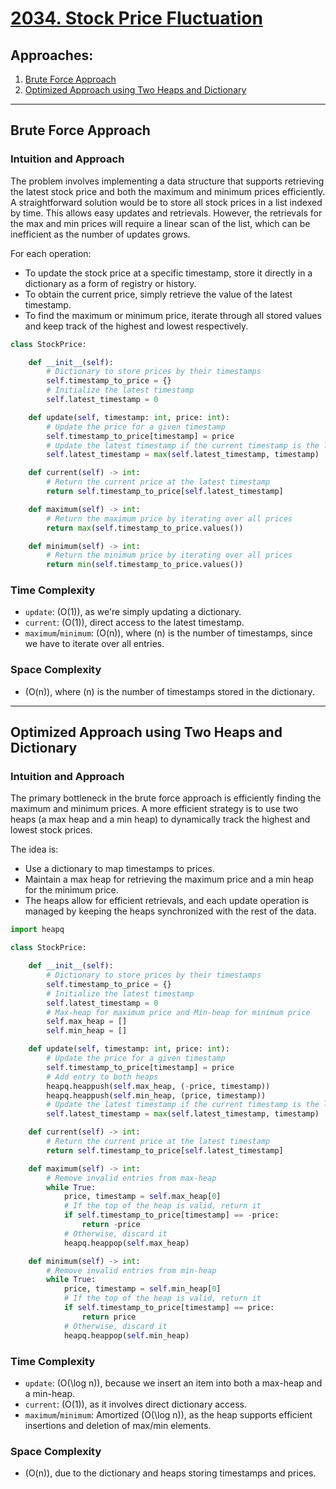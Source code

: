 # [2034. Stock Price Fluctuation](https://leetcode.com/problems/stock-price-fluctuation/)

## Approaches:
1. [Brute Force Approach](#brute-force-approach)
2. [Optimized Approach using Two Heaps and Dictionary](#optimized-approach-using-two-heaps-and-dictionary)

---

## Brute Force Approach

### Intuition and Approach

The problem involves implementing a data structure that supports retrieving the latest stock price and both the maximum and minimum prices efficiently. A straightforward solution would be to store all stock prices in a list indexed by time. This allows easy updates and retrievals. However, the retrievals for the max and min prices will require a linear scan of the list, which can be inefficient as the number of updates grows.

For each operation:
- To update the stock price at a specific timestamp, store it directly in a dictionary as a form of registry or history.
- To obtain the current price, simply retrieve the value of the latest timestamp.
- To find the maximum or minimum price, iterate through all stored values and keep track of the highest and lowest respectively.

```python
class StockPrice:

    def __init__(self):
        # Dictionary to store prices by their timestamps
        self.timestamp_to_price = {}
        # Initialize the latest timestamp
        self.latest_timestamp = 0

    def update(self, timestamp: int, price: int):
        # Update the price for a given timestamp
        self.timestamp_to_price[timestamp] = price
        # Update the latest timestamp if the current timestamp is the latest
        self.latest_timestamp = max(self.latest_timestamp, timestamp)

    def current(self) -> int:
        # Return the current price at the latest timestamp
        return self.timestamp_to_price[self.latest_timestamp]

    def maximum(self) -> int:
        # Return the maximum price by iterating over all prices
        return max(self.timestamp_to_price.values())

    def minimum(self) -> int:
        # Return the minimum price by iterating over all prices
        return min(self.timestamp_to_price.values())
```

### Time Complexity

- `update`: \(O(1)\), as we're simply updating a dictionary.
- `current`: \(O(1)\), direct access to the latest timestamp.
- `maximum`/`minimum`: \(O(n)\), where \(n\) is the number of timestamps, since we have to iterate over all entries.

### Space Complexity

- \(O(n)\), where \(n\) is the number of timestamps stored in the dictionary.

---

## Optimized Approach using Two Heaps and Dictionary

### Intuition and Approach

The primary bottleneck in the brute force approach is efficiently finding the maximum and minimum prices. A more efficient strategy is to use two heaps (a max heap and a min heap) to dynamically track the highest and lowest stock prices.

The idea is:
- Use a dictionary to map timestamps to prices.
- Maintain a max heap for retrieving the maximum price and a min heap for the minimum price.
- The heaps allow for efficient retrievals, and each update operation is managed by keeping the heaps synchronized with the rest of the data.

```python
import heapq

class StockPrice:

    def __init__(self):
        # Dictionary to store prices by their timestamps
        self.timestamp_to_price = {}
        # Initialize the latest timestamp
        self.latest_timestamp = 0
        # Max-heap for maximum price and Min-heap for minimum price
        self.max_heap = []
        self.min_heap = []

    def update(self, timestamp: int, price: int):
        # Update the price for a given timestamp
        self.timestamp_to_price[timestamp] = price
        # Add entry to both heaps
        heapq.heappush(self.max_heap, (-price, timestamp))
        heapq.heappush(self.min_heap, (price, timestamp))
        # Update the latest timestamp if the current timestamp is the latest
        self.latest_timestamp = max(self.latest_timestamp, timestamp)

    def current(self) -> int:
        # Return the current price at the latest timestamp
        return self.timestamp_to_price[self.latest_timestamp]

    def maximum(self) -> int:
        # Remove invalid entries from max-heap
        while True:
            price, timestamp = self.max_heap[0]
            # If the top of the heap is valid, return it
            if self.timestamp_to_price[timestamp] == -price:
                return -price
            # Otherwise, discard it
            heapq.heappop(self.max_heap)

    def minimum(self) -> int:
        # Remove invalid entries from min-heap
        while True:
            price, timestamp = self.min_heap[0]
            # If the top of the heap is valid, return it
            if self.timestamp_to_price[timestamp] == price:
                return price
            # Otherwise, discard it
            heapq.heappop(self.min_heap)
```

### Time Complexity

- `update`: \(O(\log n)\), because we insert an item into both a max-heap and a min-heap.
- `current`: \(O(1)\), as it involves direct dictionary access.
- `maximum`/`minimum`: Amortized \(O(\log n)\), as the heap supports efficient insertions and deletion of max/min elements.

### Space Complexity

- \(O(n)\), due to the dictionary and heaps storing timestamps and prices.

